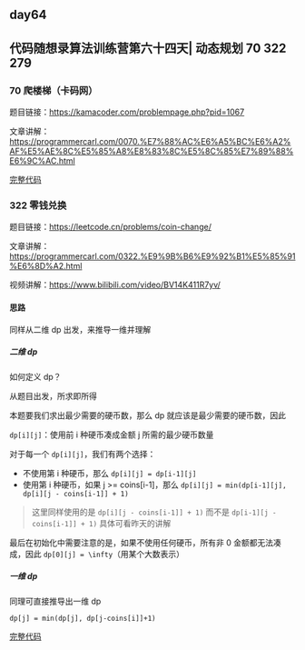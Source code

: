 ## day64

## 代码随想录算法训练营第六十四天| 动态规划 70 322 279

### 70 爬楼梯（卡码网）

题目链接：https://kamacoder.com/problempage.php?pid=1067

文章讲解：https://programmercarl.com/0070.%E7%88%AC%E6%A5%BC%E6%A2%AF%E5%AE%8C%E5%85%A8%E8%83%8C%E5%8C%85%E7%89%88%E6%9C%AC.html

[完整代码](https://github.com/hd2yao/leetcode/tree/master/training/day64/0070_climb_ladder.go)

### 322 零钱兑换

题目链接：https://leetcode.cn/problems/coin-change/

文章讲解：https://programmercarl.com/0322.%E9%9B%B6%E9%92%B1%E5%85%91%E6%8D%A2.html

视频讲解：https://www.bilibili.com/video/BV14K411R7yv/

#### 思路
同样从二维 dp 出发，来推导一维并理解

##### 二维 dp

如何定义 dp？

从题目出发，所求即所得

本题要我们求出最少需要的硬币数，那么 dp 就应该是最少需要的硬币数，因此

`dp[i][j]`：使用前 i 种硬币凑成金额 j 所需的最少硬币数量

对于每一个 `dp[i][j]`，我们有两个选择：

- 不使用第 i 种硬币，那么 `dp[i][j] = dp[i-1][j]`
- 使用第 i 种硬币，如果 j >= coins[i-1]，那么 `dp[i][j] = min(dp[i-1][j], dp[i][j - coins[i-1]] + 1)`

> 这里同样使用的是 `dp[i][j - coins[i-1]] + 1)` 而不是 `dp[i-1][j - coins[i-1]] + 1)`
> 具体可看昨天的讲解

最后在初始化中需要注意的是，如果不使用任何硬币，所有非 0 金额都无法凑成，因此 `dp[0][j] = \infty`（用某个大数表示）

##### 一维 dp

同理可直接推导出一维 dp

`dp[j] = min(dp[j], dp[j-coins[i]]+1)`

[完整代码](https://github.com/hd2yao/leetcode/tree/master/training/day64/0322_coin_change.go)